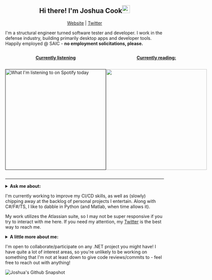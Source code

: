 <h2 align="center">Hi there! I'm Joshua Cook<img src="https://media.giphy.com/media/hvRJCLFzcasrR4ia7z/giphy.gif" width="25px"></h3>
<p align="center">
  <a href="https://joshuacook.dev">Website</a> | <a href="https://twitter.com/_jdcook3">Twitter</a>
</p>

I'm a structural engineer turned software tester and developer. I work in the defense industry, building primarily desktop apps and developer tools. Happily employed @ SAIC - **no employment solicitations, please.**

<div style="display: grid; grid-template-colums:auto auto; grid-template-rows:auto auto">
  <p style="grid-column-start:1; justify-self:center">
    <a href="https://open.spotify.com/user/jdcook3">
      <strong>Currently listening</strong>
    </a>
  </p>
  <p style="grid-column-start:2; justify-self:center">
    <a href="https://www.goodreads.com/jdcook3">
      <strong>Currently reading:</strong>
    </a>
  </p>
  <p style="grid-column-start:1;grid-row-start:2; justify-self:center">
    <a href="">
      <img src="https://spotify-readme-joshuacookdev.vercel.app/api/spotify-playing" alt="What I'm listening to on Spotify today" width="320"/>
    </a>
  </p>
  <p style="grid-column-start:2;grid-row-start:2; justify-self:center">
    <img width="320" src="https://goodreads-readme.azurewebsites.net/api/GetCurrentlyReading?code=8xmVKn5CFQsTWMmAmaPm6jQkokrFqalSvpha0u9kSGWak6J96/qFbw=="/>
  </p>
</div>

---

<details>
 <summary><strong>Ask me about:</strong></summary>
  
  * .NET application development (C#/F#),
  * automated testing in .NET,
  * project management (Scrum and Kanban are my jams),
  * working in the space and defense industry,
  * TypeScript,
  * podcast recommendations,
  * fun recipes

</details>

I'm currently working to improve my CI/CD skills, as well as (slowly) chipping away at the backlog of personal projects I entertain. Along with C#/F#/TS, I like to dabble in Python (and Matlab, when time allows it).

My work utilizes the Atlassian suite, so I may not be super responsive if you try to interact with me here. If you need my attention, my [Twitter](https://twitter.com/_jdcook3) is the best way to reach me.

<details>
  <summary><strong>A little more about me:</strong></summary>
  
  * Preferred (pro)nouns: Joshua/he/him/"hey you"/Cook
  * Avid tutorial taker
  * Live for music, both listening and making
  * Married
  * Puppy dad
  * Conservationist
  * Fly fisherman

</details>

I'm open to collaborate/participate on any .NET project you might have! I have quite a lot of interest areas, so you're unlikely to be working on something that I'm not at least down to give code reviews/commits to - feel free to reach out with anything!

![Joshua's Github Snapshot](https://github-readme-stats.vercel.app/api?username=joshuacookdev&count_private=true&hide=stars&show_icons=true)
